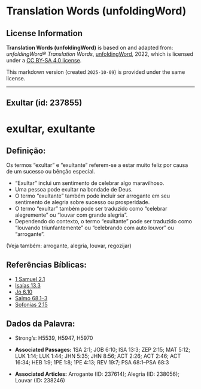 # Translation Words (unfoldingWord)

## License Information

**Translation Words (unfoldingWord)** is based on and adapted from: _unfoldingWord® Translation Words_, [unfoldingWord](https://unfoldingword.org/utw), 2022, which is licensed under a [CC BY-SA 4.0 license](https://creativecommons.org/licenses/by-sa/4.0/legalcode.en).

This markdown version (created `2025-10-09`) is provided under the same license.



--------------------------------

## Exultar (id: 237855)

exultar, exultante
==================

Definição:
----------

Os termos “exultar” e “exultante” referem\-se a estar muito feliz por causa de um sucesso ou bênção especial.

* “Exultar” inclui um sentimento de celebrar algo maravilhoso.
* Uma pessoa pode exultar na bondade de Deus.
* O termo “exultante” também pode incluir ser arrogante em seu sentimento de alegria sobre sucesso ou prosperidade.
* O termo “exultar” também pode ser traduzido como “celebrar alegremente” ou “louvar com grande alegria”.
* Dependendo do contexto, o termo “exultante” pode ser traduzido como “louvando triunfantemente” ou “celebrando com auto louvor” ou “arrogante”.

(Veja também: arrogante, alegria, louvar, regozijar)

Referências Bíblicas:
---------------------

* [1 Samuel 2\.1](https://ref.ly/1Sam2:1)
* [Isaías 13\.3](https://ref.ly/Isa13:3)
* [Jó 6\.10](https://ref.ly/Job6:10)
* [Salmo 68\.1–3](https://ref.ly/Ps68:1-Ps68:3)
* [Sofonias 2\.15](https://ref.ly/Zeph2:15)

Dados da Palavra:
-----------------

* Strong’s: H5539, H5947, H5970

* **Associated Passages:** 1SA 2:1; JOB 6:10; ISA 13:3; ZEP 2:15; MAT 5:12; LUK 1:14; LUK 1:44; JHN 5:35; JHN 8:56; ACT 2:26; ACT 2:46; ACT 16:34; HEB 1:9; 1PE 1:8; 1PE 4:13; REV 19:7; PSA 68:1–PSA 68:3
* **Associated Articles:** Arrogante (ID: 237614); Alegria (ID: 238056); Louvar (ID: 238246)

